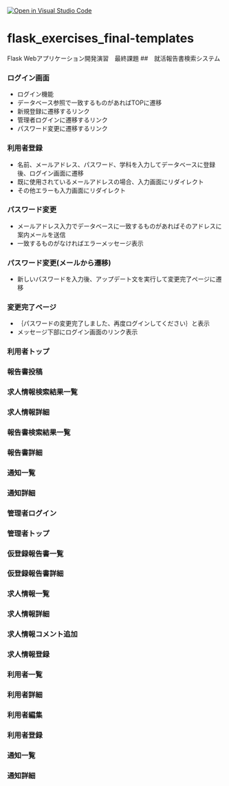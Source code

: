 [![Open in Visual Studio Code](https://classroom.github.com/assets/open-in-vscode-718a45dd9cf7e7f842a935f5ebbe5719a5e09af4491e668f4dbf3b35d5cca122.svg)](https://classroom.github.com/online_ide?assignment_repo_id=11258244&assignment_repo_type=AssignmentRepo)
# flask_exercises_final-templates
Flask Webアプリケーション開発演習　最終課題
##　就活報告書検索システム
### ログイン画面
- ログイン機能
- データベース参照で一致するものがあればTOPに遷移
- 新規登録に遷移するリンク
- 管理者ログインに遷移するリンク
- パスワード変更に遷移するリンク
### 利用者登録
- 名前、メールアドレス、パスワード、学科を入力してデータベースに登録後、ログイン画面に遷移
- 既に使用されているメールアドレスの場合、入力画面にリダイレクト
- その他エラーも入力画面にリダイレクト
### パスワード変更
-   メールアドレス入力でデータベースに一致するものがあればそのアドレスに案内メールを送信
- 一致するものがなければエラーメッセージ表示
### パスワード変更(メールから遷移)
- 新しいパスワードを入力後、アップデート文を実行して変更完了ページに遷移
### 変更完了ページ
- ｛パスワードの変更完了しました、再度ログインしてください｝と表示
- メッセージ下部にログイン画面のリンク表示

### 利用者トップ

### 報告書投稿
### 求人情報検索結果一覧
### 求人情報詳細
### 報告書検索結果一覧
### 報告書詳細
### 通知一覧
### 通知詳細
### 管理者ログイン
### 管理者トップ
### 仮登録報告書一覧
### 仮登録報告書詳細
### 求人情報一覧
### 求人情報詳細
### 求人情報コメント追加
### 求人情報登録
### 利用者一覧
### 利用者詳細
### 利用者編集
### 利用者登録
### 通知一覧
### 通知詳細
